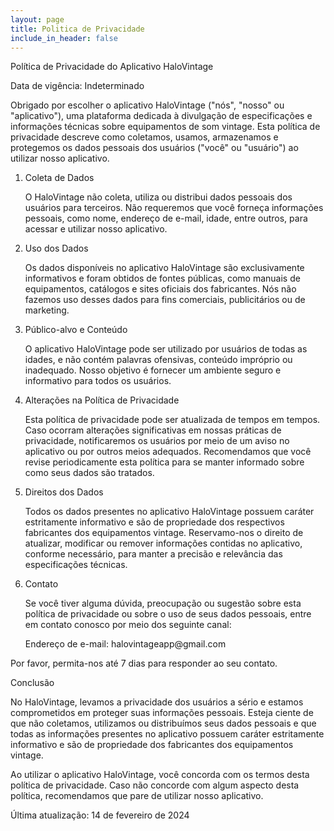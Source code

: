 ```yaml
---
layout: page
title: Politica de Privacidade
include_in_header: false
---
```


Política de Privacidade do Aplicativo HaloVintage

Data de vigência: Indeterminado

Obrigado por escolher o aplicativo HaloVintage ("nós", "nosso" ou "aplicativo"), uma plataforma dedicada à divulgação de especificações e informações técnicas sobre equipamentos de som vintage. Esta política de privacidade descreve como coletamos, usamos, armazenamos e protegemos os dados pessoais dos usuários ("você" ou "usuário") ao utilizar nosso aplicativo.

<ol>
    <li>Coleta de Dados</li>
    <p>O HaloVintage não coleta, utiliza ou distribui dados pessoais dos usuários para terceiros. Não requeremos que você forneça informações pessoais, como nome, endereço de e-mail, idade, entre outros, para acessar e utilizar nosso aplicativo.</p>
    <li>Uso dos Dados</li>
    <p>Os dados disponíveis no aplicativo HaloVintage são exclusivamente informativos e foram obtidos de fontes públicas, como manuais de equipamentos, catálogos e sites oficiais dos fabricantes. Nós não fazemos uso desses dados para fins comerciais, publicitários ou de marketing.</p>
    <li> Público-alvo e Conteúdo</li>
    <p>O aplicativo HaloVintage pode ser utilizado por usuários de todas as idades, e não contém palavras ofensivas, conteúdo impróprio ou inadequado. Nosso objetivo é fornecer um ambiente seguro e informativo para todos os usuários.</p>
    <li>Alterações na Política de Privacidade</li>
    <p>Esta política de privacidade pode ser atualizada de tempos em tempos. Caso ocorram alterações significativas em nossas práticas de privacidade, notificaremos os usuários por meio de um aviso no aplicativo ou por outros meios adequados. Recomendamos que você revise periodicamente esta política para se manter informado sobre como seus dados são tratados.</p>
    <li>Direitos dos Dados</li>
    <p>Todos os dados presentes no aplicativo HaloVintage possuem caráter estritamente informativo e são de propriedade dos respectivos fabricantes dos equipamentos vintage. Reservamo-nos o direito de atualizar, modificar ou remover informações contidas no aplicativo, conforme necessário, para manter a precisão e relevância das especificações técnicas.</p>
    <li>Contato</li>
    <p>Se você tiver alguma dúvida, preocupação ou sugestão sobre esta política de privacidade ou sobre o uso de seus dados pessoais, entre em contato conosco por meio dos seguinte canal:</p>
    <p>Endereço de e-mail: halovintageapp@gmail.com</p>
</ol>


Por favor, permita-nos até 7 dias para responder ao seu contato.

Conclusão

No HaloVintage, levamos a privacidade dos usuários a sério e estamos comprometidos em proteger suas informações pessoais. Esteja ciente de que não coletamos, utilizamos ou distribuímos seus dados pessoais e que todas as informações presentes no aplicativo possuem caráter estritamente informativo e são de propriedade dos fabricantes dos equipamentos vintage.

Ao utilizar o aplicativo HaloVintage, você concorda com os termos desta política de privacidade. Caso não concorde com algum aspecto desta política, recomendamos que pare de utilizar nosso aplicativo.

Última atualização: 14 de fevereiro de 2024
